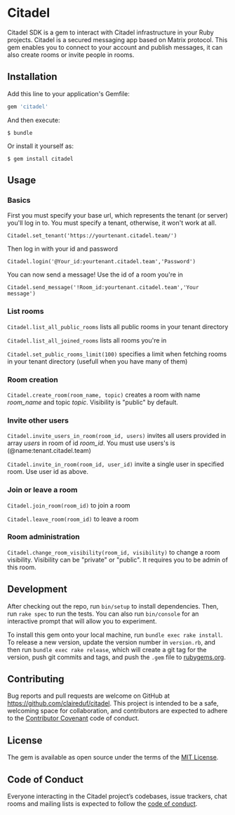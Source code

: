 # Citadel

Citadel SDK is a gem to interact with Citadel infrastructure in your Ruby projects.
Citadel is a secured messaging app based on Matrix protocol.
This gem enables you to connect to your account and publish messages, it can also create rooms or invite people in rooms.

## Installation

Add this line to your application's Gemfile:

```ruby
gem 'citadel'
```

And then execute:

    $ bundle

Or install it yourself as:

    $ gem install citadel

## Usage

### Basics

First you must specify your base url, which represents the tenant (or server) you'll log in to. You must specify a tenant, otherwise, it won't work at all.

```Citadel.set_tenant('https://yourtenant.citadel.team/')```

Then log in with your id and password

```Citadel.login('@Your_id:yourtenant.citadel.team','Password')```

You can now send a message! Use the id of a room you're in

```Citadel.send_message('!Room_id:yourtenant.citadel.team','Your message')```

### List rooms
```Citadel.list_all_public_rooms```
lists all public rooms in your tenant directory

```Citadel.list_all_joined_rooms```
lists all rooms you're in

```Citadel.set_public_rooms_limit(100)```
specifies a limit when fetching rooms in your tenant directory (usefull when you have many of them)


### Room creation
```Citadel.create_room(room_name, topic)```
creates a room with name *room_name* and topic *topic*. Visibility is "public" by default.


### Invite other users
```Citadel.invite_users_in_room(room_id, users)```
invites all users provided in array *users* in room of id *room_id*. You must use users's is (@name:tenant.citadel.team)

```Citadel.invite_in_room(room_id, user_id)```
invite a single user in specified room. Use user id as above.


### Join or leave a room
```Citadel.join_room(room_id)```
to join a room

```Citadel.leave_room(room_id)```
to leave a room


### Room administration
```Citadel.change_room_visibility(room_id, visibility)```
to change a room visibility. Visibility can be "private" or "public". It requires you to be admin of this room.


## Development

After checking out the repo, run `bin/setup` to install dependencies. Then, run `rake spec` to run the tests. You can also run `bin/console` for an interactive prompt that will allow you to experiment.

To install this gem onto your local machine, run `bundle exec rake install`. To release a new version, update the version number in `version.rb`, and then run `bundle exec rake release`, which will create a git tag for the version, push git commits and tags, and push the `.gem` file to [rubygems.org](https://rubygems.org).

## Contributing

Bug reports and pull requests are welcome on GitHub at https://github.com/claireduf/citadel. This project is intended to be a safe, welcoming space for collaboration, and contributors are expected to adhere to the [Contributor Covenant](http://contributor-covenant.org) code of conduct.

## License

The gem is available as open source under the terms of the [MIT License](https://opensource.org/licenses/MIT).

## Code of Conduct

Everyone interacting in the Citadel project’s codebases, issue trackers, chat rooms and mailing lists is expected to follow the [code of conduct](https://github.com/[USERNAME]/citadel/blob/master/CODE_OF_CONDUCT.md).
